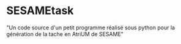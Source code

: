 # SESAMEtask
"Un code source d'un petit programme réalisé sous python pour la génération de la tache en AtriUM de SESAME"
